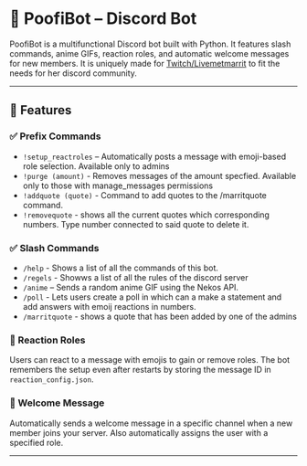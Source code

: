 # 🤖 PoofiBot – Discord Bot

PoofiBot is a multifunctional Discord bot built with Python. It features slash commands, anime GIFs, reaction roles, and automatic welcome messages for new members.
It is uniquely made for [Twitch/Livemetmarrit](https://twitch.tv/livemetmarrit) to fit the needs for her discord community.

---

## 🚀 Features

### ✅ Prefix Commands
- `!setup_reactroles` – Automatically posts a message with emoji-based role selection. Available only to admins
- `!purge (amount)` - Removes messages of the amount specfied. Available only to those with manage_messages permissions
- `!addquote (quote)` - Command to add quotes to the /marritquote command.
- `!removequote` - shows all the current quotes which corresponding numbers. Type number connected to said quote to delete it.

### ✅ Slash Commands
- `/help` - Shows a list of all the commands of this bot.
- `/regels` - Showws a list of all the rules of the discord server
- `/anime` – Sends a random anime GIF using the Nekos API.
- `/poll` - Lets users create a poll in which can a make a statement and add answers with emoij reactions in numbers.
- `/marritquote` - shows a quote that has been added by one of the admins

### 📌 Reaction Roles
Users can react to a message with emojis to gain or remove roles. The bot remembers the setup even after restarts by storing the message ID in `reaction_config.json`.

### 👋 Welcome Message
Automatically sends a welcome message in a specific channel when a new member joins your server.
Also automatically assigns the user with a specified role.

---
